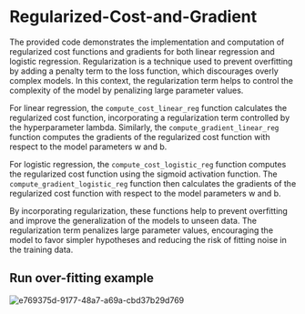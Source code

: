 # Regularized-Cost-and-Gradient
The provided code demonstrates the implementation and computation of regularized cost functions and gradients for both linear regression and logistic regression. Regularization is a technique used to prevent overfitting by adding a penalty term to the loss function, which discourages overly complex models. In this context, the regularization term helps to control the complexity of the model by penalizing large parameter values.

For linear regression, the `compute_cost_linear_reg` function calculates the regularized cost function, incorporating a regularization term controlled by the hyperparameter lambda. Similarly, the `compute_gradient_linear_reg` function computes the gradients of the regularized cost function with respect to the model parameters w and b.

For logistic regression, the `compute_cost_logistic_reg` function computes the regularized cost function using the sigmoid activation function. The `compute_gradient_logistic_reg` function then calculates the gradients of the regularized cost function with respect to the model parameters w and b.

By incorporating regularization, these functions help to prevent overfitting and improve the generalization of the models to unseen data. The regularization term penalizes large parameter values, encouraging the model to favor simpler hypotheses and reducing the risk of fitting noise in the training data.
## Run over-fitting example
![e769375d-9177-48a7-a69a-cbd37b29d769](https://github.com/UMMY87/Regularized-Cost-and-Gradient/assets/117314436/8ae4195a-c514-466c-9d4d-3b20dfd6f146)
